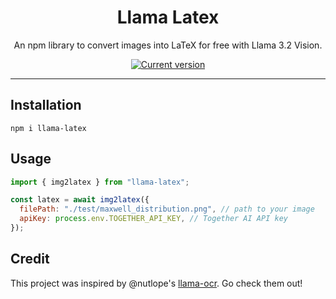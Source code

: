 <div align="center">
  <div>
    <h1 align="center">Llama Latex</h1>
  </div>
	<p>An npm library to convert images into LaTeX for free with Llama 3.2 Vision.</p>

<a href="https://www.npmjs.com/package/llama-latex"><img src="https://img.shields.io/npm/v/llama-latex" alt="Current version"></a>

</div>

---

## Installation

`npm i llama-latex`

## Usage

```js
import { img2latex } from "llama-latex";

const latex = await img2latex({
  filePath: "./test/maxwell_distribution.png", // path to your image
  apiKey: process.env.TOGETHER_API_KEY, // Together AI API key
});
```

## Credit

This project was inspired by @nutlope's [llama-ocr](https://github.com/Nutlope/llama-ocr). Go check them out!

